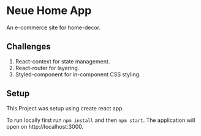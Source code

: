 
# Neue Home App
An e-commerce site for home-decor.

## Challenges
 1. React-context for state management.
 2. React-router for layering.
 3. Styled-component for in-component CSS styling.
 
## Setup 

This Project was setup using create react app.

To run locally first run `npm install` and then `npm start`. 
The application will open on http://localhost:3000.
